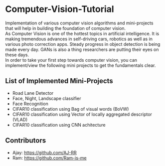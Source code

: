 # Computer-Vision-Tutorial

Implementation of various computer vision algorithms and mini-projects that will help in building the foundation of computer vision.  
As Computer Vision is one of the hottest topics in artificial intelligence. It is making tremendous advances in self-driving cars, robotics as well as in various photo correction apps. Steady progress in object detection is being made every day. GANs is also a thing researchers are putting their eyes on these days.  
In order to take your first step towards computer vision, you can implement/view the following mini projects to get the fundamentals clear.

## List of Implemented Mini-Projects
* Road Lane Detector
* Face, Night, Landscape classifier
* Face Recognition
* CIFAR10 classification using Bag of visual words (BoVW)
* CIFAR10 classification using Vector of locally aggregated descriptor (VLAD)
* CIFAR10 classification using CNN achitecture

## Contributors
* Ajay: https://github.com/AJ-RR
* Ram: https://github.com/Ram-is-me
